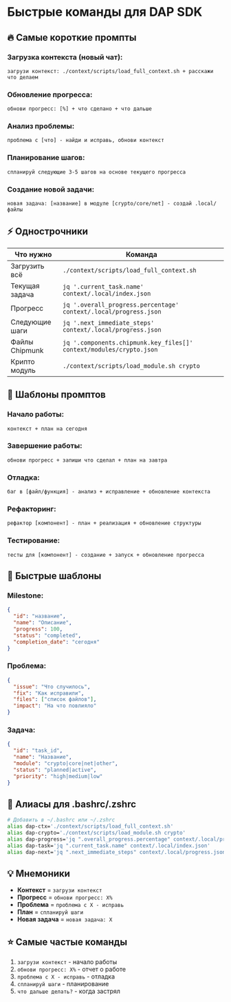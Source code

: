 # Быстрые команды для DAP SDK

## 🔥 Самые короткие промпты

### Загрузка контекста (новый чат):
```
загрузи контекст: ./context/scripts/load_full_context.sh + расскажи что делаем
```

### Обновление прогресса:
```
обнови прогресс: [%] + что сделано + что дальше
```

### Анализ проблемы:
```
проблема с [что] - найди и исправь, обнови контекст
```

### Планирование шагов:
```
спланируй следующие 3-5 шагов на основе текущего прогресса
```

### Создание новой задачи:
```
новая задача: [название] в модуле [crypto/core/net] - создай .local/ файлы
```

## ⚡ Однострочники

| Что нужно | Команда |
|-----------|---------|
| Загрузить всё | `./context/scripts/load_full_context.sh` |
| Текущая задача | `jq '.current_task.name' context/.local/index.json` |
| Прогресс | `jq '.overall_progress.percentage' context/.local/progress.json` |
| Следующие шаги | `jq '.next_immediate_steps' context/.local/progress.json` |
| Файлы Chipmunk | `jq '.components.chipmunk.key_files[]' context/modules/crypto.json` |
| Крипто модуль | `./context/scripts/load_module.sh crypto` |

## 🎯 Шаблоны промптов

### Начало работы:
```
контекст + план на сегодня
```

### Завершение работы:
```
обнови прогресс + запиши что сделал + план на завтра
```

### Отладка:
```
баг в [файл/функция] - анализ + исправление + обновление контекста
```

### Рефакторинг:
```
рефактор [компонент] - план + реализация + обновление структуры
```

### Тестирование:
```
тесты для [компонент] - создание + запуск + обновление прогресса
```

## 📝 Быстрые шаблоны

### Milestone:
```json
{
  "id": "название",
  "name": "Описание",
  "progress": 100,
  "status": "completed", 
  "completion_date": "сегодня"
}
```

### Проблема:
```json
{
  "issue": "Что случилось",
  "fix": "Как исправили",
  "files": ["список файлов"],
  "impact": "На что повлияло"
}
```

### Задача:
```json
{
  "id": "task_id",
  "name": "Название",
  "module": "crypto|core|net|other",
  "status": "planned|active",
  "priority": "high|medium|low"
}
```

## 🚀 Алиасы для .bashrc/.zshrc

```bash
# Добавить в ~/.bashrc или ~/.zshrc
alias dap-ctx='./context/scripts/load_full_context.sh'
alias dap-crypto='./context/scripts/load_module.sh crypto'
alias dap-progress='jq ".overall_progress.percentage" context/.local/progress.json'
alias dap-task='jq ".current_task.name" context/.local/index.json'
alias dap-next='jq ".next_immediate_steps" context/.local/progress.json'
```

## 💡 Мнемоники

- **Контекст** = `загрузи контекст`
- **Прогресс** = `обнови прогресс: X%`
- **Проблема** = `проблема с X - исправь`
- **План** = `спланируй шаги`
- **Новая задача** = `новая задача: X`

## ⭐ Самые частые команды

1. `загрузи контекст` - начало работы
2. `обнови прогресс: X%` - отчет о работе  
3. `проблема с X - исправь` - отладка
4. `спланируй шаги` - планирование
5. `что дальше делать?` - когда застрял 